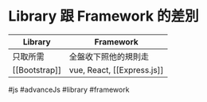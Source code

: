 # Library 跟 Framework 的差別
| Library   | Framework            |
| --------- | -------------------- |
| 只取所需  | 全盤收下照他的規則走 |
| [[Bootstrap]] | vue, React, [[Express.js]]  |


#js #advanceJs #library #framework